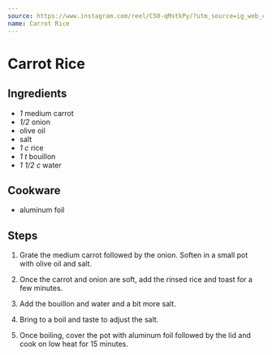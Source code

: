 ```yaml
---
source: https://www.instagram.com/reel/C50-qMstkPy/?utm_source=ig_web_copy_link&igsh=MzRlODBiNWFlZA==
name: Carrot Rice
---
```


# Carrot Rice

## Ingredients

- *1* medium carrot
- *1/2* onion
- olive oil
- salt
- *1 c* rice
- *1 t* bouillon
- *1 1/2 c* water

## Cookware

- aluminum foil

## Steps

1. Grate the medium carrot followed by the onion. Soften in a small pot with
olive oil and salt.

2. Once the carrot and onion are soft, add the rinsed rice and toast for a few
minutes.

3. Add the bouillon and water and a bit more salt.

4. Bring to a boil and taste to adjust the salt.

5. Once boiling, cover the pot with aluminum foil followed by the lid and cook
on low heat for 15 minutes.


